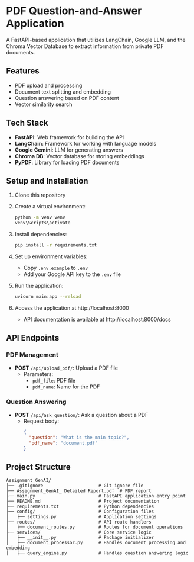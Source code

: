 # PDF Question-and-Answer Application

A FastAPI-based application that utilizes LangChain, Google LLM, and the Chroma Vector Database to extract information from private PDF documents.

## Features

- PDF upload and processing
- Document text splitting and embedding
- Question answering based on PDF content
- Vector similarity search

## Tech Stack

- **FastAPI**: Web framework for building the API
- **LangChain**: Framework for working with language models
- **Google Gemini**: LLM for generating answers
- **Chroma DB**: Vector database for storing embeddings
- **PyPDF**: Library for loading PDF documents

## Setup and Installation

1. Clone this repository

2. Create a virtual environment:
   ```bash
   python -m venv venv
   venv\Scripts\activate
   ```

3. Install dependencies:
   ```bash
   pip install -r requirements.txt
   ```

4. Set up environment variables:
   - Copy `.env.example` to `.env`
   - Add your Google API key to the `.env` file

5. Run the application:
   ```bash
   uvicorn main:app --reload
   ```

6. Access the application at http://localhost:8000
   - API documentation is available at http://localhost:8000/docs

## API Endpoints

### PDF Management

- **POST** `/api/upload_pdf/`: Upload a PDF file
  - Parameters: 
    - `pdf_file`: PDF file
    - `pdf_name`: Name for the PDF

### Question Answering

- **POST** `/api/ask_question/`: Ask a question about a PDF
  - Request body:
    ```json
    {
      "question": "What is the main topic?",
      "pdf_name": "document.pdf"
    }
    ```

## Project Structure

```
Assignment_GenAI/
├── .gitignore                     # Git ignore file
├── Assignment_GenAI_ Detailed Report.pdf  # PDF report
├── main.py                        # FastAPI application entry point
├── README.md                      # Project documentation
├── requirements.txt               # Python dependencies
├── config/                        # Configuration files
│   ├── settings.py                # Application settings
├── routes/                        # API route handlers
│   ├── document_routes.py         # Routes for document operations
├── services/                      # Core service logic
│   ├── __init__.py                # Package initializer
│   ├── document_processor.py      # Handles document processing and embedding
│   ├── query_engine.py            # Handles question answering logic
```

